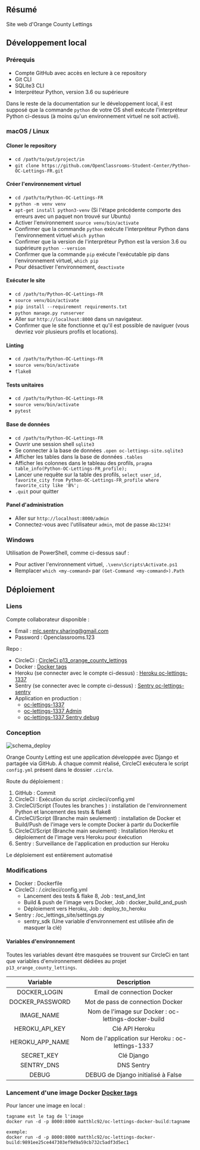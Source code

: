 ## Résumé

Site web d'Orange County Lettings

## Développement local

### Prérequis

- Compte GitHub avec accès en lecture à ce repository
- Git CLI
- SQLite3 CLI
- Interpréteur Python, version 3.6 ou supérieure

Dans le reste de la documentation sur le développement local, il est supposé que la commande `python` de votre OS shell exécute l'interpréteur Python ci-dessus (à moins qu'un environnement virtuel ne soit activé).

### macOS / Linux

#### Cloner le repository

- `cd /path/to/put/project/in`
- `git clone https://github.com/OpenClassrooms-Student-Center/Python-OC-Lettings-FR.git`

#### Créer l'environnement virtuel

- `cd /path/to/Python-OC-Lettings-FR`
- `python -m venv venv`
- `apt-get install python3-venv` (Si l'étape précédente comporte des erreurs avec un paquet non trouvé sur Ubuntu)
- Activer l'environnement `source venv/bin/activate`
- Confirmer que la commande `python` exécute l'interpréteur Python dans l'environnement virtuel
`which python`
- Confirmer que la version de l'interpréteur Python est la version 3.6 ou supérieure `python --version`
- Confirmer que la commande `pip` exécute l'exécutable pip dans l'environnement virtuel, `which pip`
- Pour désactiver l'environnement, `deactivate`

#### Exécuter le site

- `cd /path/to/Python-OC-Lettings-FR`
- `source venv/bin/activate`
- `pip install --requirement requirements.txt`
- `python manage.py runserver`
- Aller sur `http://localhost:8000` dans un navigateur.
- Confirmer que le site fonctionne et qu'il est possible de naviguer (vous devriez voir plusieurs profils et locations).

#### Linting

- `cd /path/to/Python-OC-Lettings-FR`
- `source venv/bin/activate`
- `flake8`

#### Tests unitaires

- `cd /path/to/Python-OC-Lettings-FR`
- `source venv/bin/activate`
- `pytest`

#### Base de données

- `cd /path/to/Python-OC-Lettings-FR`
- Ouvrir une session shell `sqlite3`
- Se connecter à la base de données `.open oc-lettings-site.sqlite3`
- Afficher les tables dans la base de données `.tables`
- Afficher les colonnes dans le tableau des profils, `pragma table_info(Python-OC-Lettings-FR_profile);`
- Lancer une requête sur la table des profils, `select user_id, favorite_city from
  Python-OC-Lettings-FR_profile where favorite_city like 'B%';`
- `.quit` pour quitter

#### Panel d'administration

- Aller sur `http://localhost:8000/admin`
- Connectez-vous avec l'utilisateur `admin`, mot de passe `Abc1234!`

### Windows

Utilisation de PowerShell, comme ci-dessus sauf :

- Pour activer l'environnement virtuel, `.\venv\Scripts\Activate.ps1` 
- Remplacer `which <my-command>` par `(Get-Command <my-command>).Path`

## Déploiement

### Liens

Compte collaborateur disponible :
- Email : mlc.sentry.sharing@gmail.com
- Password : Openclassrooms.123

Repo :
- CircleCi : [CircleCi p13_orange_county_lettings](https://app.circleci.com/pipelines/github/MatthLC/p13_orange_county_lettings)
- Docker : [Docker tags](https://hub.docker.com/r/matthlc92/oc-lettings-docker-build/tags)
- Heroku (se connecter avec le compte ci-dessus) : [Heroku oc-lettings-1337](https://dashboard.heroku.com/apps/oc-lettings-1337)
- Sentry (se connecter avec le compte ci-dessus) : [Sentry oc-lettings-sentry](https://sentry.io/organizations/student-x52/issues/)
- Application en production : 
  - [oc-lettings-1337](https://oc-lettings-1337.herokuapp.com/)
  - [oc-lettings-1337 Admin](https://oc-lettings-1337.herokuapp.com/admin/)
  - [oc-lettings-1337 Sentry debug](https://oc-lettings-1337.herokuapp.com/dentry-debug/)


### Conception
![schema_deploy](https://user-images.githubusercontent.com/85108007/175058909-d16d216b-7e44-4a42-ad4b-31362c1eaa8a.PNG)

Orange County Letting est une application développée avec Django et partagée via GitHub. A chaque commit réalisé, CircleCI exécutera le script `config.yml` présent dans le dossier `.circle`.

Route du déploiement :
1. GitHub : Commit
2. CircleCI : Exécution du script .circleci/config.yml
3. CircleCI/Script (Toutes les branches ) : installation de l'environnement Python et lancement des tests & flake8
4. CircleCI/Script (Branche main seulement) : installation de Docker et Build/Push de l'image vers le compte Docker à partir du Dockerfile
5. CircleCI/Script (Branche main seulement) : Installation Heroku et déploiement de l'image vers Heroku pour éxécution
6. Sentry : Surveillance de l'application en production sur Heroku

Le déploiement est entièrement automatisé

### Modifications

- Docker : Dockerfile
- CircleCI : /.circleci/config.yml
  - Lancement des tests & flake 8, Job : test_and_lint
  - Build & push de l'image vers Docker, Job : docker_build_and_push
  - Déploiement vers Heroku, Job : deploy_to_heroku
- Sentry : /oc_lettings_site/settings.py
  - sentry_sdk (Une variable d'environnement est utilisée afin de masquer la clé)

#### Variables d'environnement
Toutes les variables devant être masquées se trouvent sur CircleCi en tant que variables d'environnement dédiées au projet `p13_orange_county_lettings`.

| Variable | Description |
| :---: | :---: |
| DOCKER_LOGIN | Email de connection Docker |
| DOCKER_PASSWORD | Mot de pass de connection Docker |
| IMAGE_NAME | Nom de l'image sur Docker : oc-lettings-docker-build |
| HEROKU_API_KEY | Clé API Heroku |
| HEROKU_APP_NAME | Nom de l'application sur Heroku : oc-lettings-1337 |
| SECRET_KEY | Clé Django |
| SENTRY_DNS | DNS Sentry |
| DEBUG | DEBUG de Django initialisé à False |

### Lancement d'une image Docker [Docker tags](https://hub.docker.com/r/matthlc92/oc-lettings-docker-build/tags)

Pour lancer une image en local :
```
tagname est le tag de l'image
docker run -d -p 8000:8000 matthlc92/oc-lettings-docker-build:tagname

exemple:
docker run -d -p 8000:8000 matthlc92/oc-lettings-docker-build:9891ee25ce447303ef9d9a59cb732c5adf3d5ec1
```


